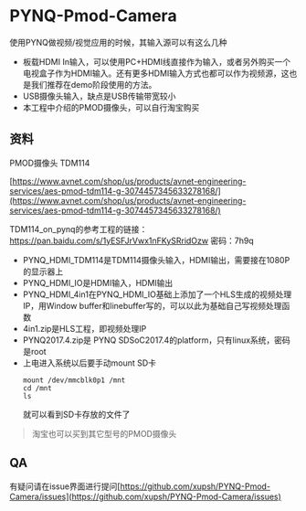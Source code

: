 # PYNQ-Pmod-Camera
使用PYNQ做视频/视觉应用的时候，其输入源可以有这么几种
- 板载HDMI In输入，可以使用PC+HDMI线直接作为输入，或者另外购买一个电视盒子作为HDMI输入。还有更多HDMI输入方式也都可以作为视频源，这也是我们推荐在demo阶段使用的方法。
- USB摄像头输入，缺点是USB传输带宽较小
- 本工程中介绍的PMOD摄像头，可以自行淘宝购买

## 资料
PMOD摄像头 TDM114 

[https://www.avnet.com/shop/us/products/avnet-engineering-services/aes-pmod-tdm114-g-3074457345633278168/](https://www.avnet.com/shop/us/products/avnet-engineering-services/aes-pmod-tdm114-g-3074457345633278168/)


TDM114_on_pynq的参考工程的链接：https://pan.baidu.com/s/1yESFJrVwx1nFKySRridOzw 密码：7h9q
- PYNQ_HDMI_TDM114是TDM114摄像头输入，HDMI输出，需要接在1080P的显示器上
- PYNQ_HDMI_IO是HDMI输入，HDMI输出
- PYNQ_HDMI_4in1在PYNQ_HDMI_IO基础上添加了一个HLS生成的视频处理IP，用Window buffer和linebuffer写的，可以以此为基础自己写视频处理函数
- 4in1.zip是HLS工程，即视频处理IP
- PYNQ2017.4.zip是 PYNQ SDSoC2017.4的platform，只有linux系统，密码是root
- 上电进入系统以后要手动mount SD卡
  ```console
  mount /dev/mmcblk0p1 /mnt
  cd /mnt
  ls
  ```
  就可以看到SD卡存放的文件了

> 淘宝也可以买到其它型号的PMOD摄像头
## QA
有疑问请在issue界面进行提问[https://github.com/xupsh/PYNQ-Pmod-Camera/issues](https://github.com/xupsh/PYNQ-Pmod-Camera/issues)
